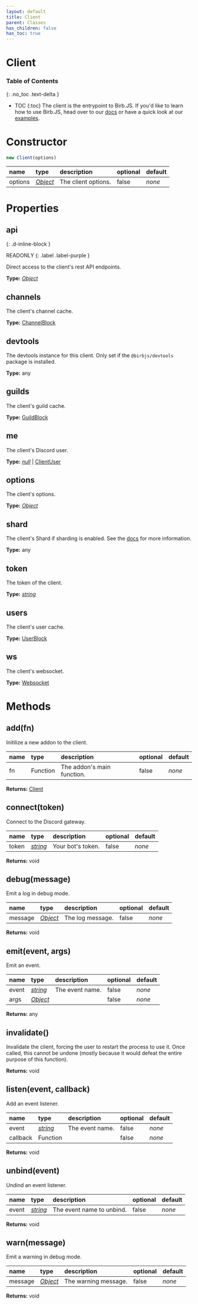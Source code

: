 ```yaml
---
layout: default
title: Client
parent: Classes
has_children: false
has_toc: true
---
```


# Client
### Table of Contents
{: .no_toc .text-delta }

- TOC
{:toc}
The client is the entrypoint to Birb.JS. If you'd
like to learn how to use Birb.JS, head over to our
[docs](https://birb.js.org) or have a quick look at
our [examples](https://birb.js.org/start).
# Constructor
```js
new Client(options)
```

| name | type | description | optional | default |
|:-----|:-----|:------------|:---------|:--------|
| options | *[Object](https://developer.mozilla.org/en-US/docs/Web/JavaScript/Reference/Global_Objects/Object)* | The client options. | false | *none* |

# Properties
## api
{: .d-inline-block }

READONLY
{: .label .label-purple }

Direct access to the client's rest API endpoints.

**Type:** *[Object](https://developer.mozilla.org/en-US/docs/Web/JavaScript/Reference/Global_Objects/Object)*

## channels
The client's channel cache.

**Type:** [ChannelBlock](/classes/ChannelBlock)

## devtools
The devtools instance for this client. Only set if
the `@birbjs/devtools` package is installed.

**Type:** any

## guilds
The client's guild cache.

**Type:** [GuildBlock](/classes/GuildBlock)

## me
The client's Discord user.

**Type:** *[null](https://developer.mozilla.org/en-US/docs/Web/JavaScript/Reference/Global_Objects/null)* \| [ClientUser](/classes/ClientUser)

## options
The client's options.

**Type:** *[Object](https://developer.mozilla.org/en-US/docs/Web/JavaScript/Reference/Global_Objects/Object)*

## shard
The client's Shard if sharding is enabled. See the
[docs](https://birb.js.org/addons/sharding) for more
information.

**Type:** any

## token
The token of the client.

**Type:** *[string](https://developer.mozilla.org/en-US/docs/Web/JavaScript/Reference/Global_Objects/string)*

## users
The client's user cache.

**Type:** [UserBlock](/classes/UserBlock)

## ws
The client's websocket.

**Type:** [Websocket](/classes/Websocket)

# Methods
## add(fn)
Initilize a new addon to the client.

| name | type | description | optional | default |
|:-----|:-----|:------------|:---------|:--------|
| fn | Function | The addon's main function. | false | *none* |

**Returns:** [Client](/classes/Client)

## connect(token)
Connect to the Discord gateway.

| name | type | description | optional | default |
|:-----|:-----|:------------|:---------|:--------|
| token | *[string](https://developer.mozilla.org/en-US/docs/Web/JavaScript/Reference/Global_Objects/string)* | Your bot's token. | false | *none* |

**Returns:** void

## debug(message)
Emit a log in debug mode.

| name | type | description | optional | default |
|:-----|:-----|:------------|:---------|:--------|
| message | *[Object](https://developer.mozilla.org/en-US/docs/Web/JavaScript/Reference/Global_Objects/Object)* | The log message. | false | *none* |

**Returns:** void

## emit(event, args)
Emit an event.

| name | type | description | optional | default |
|:-----|:-----|:------------|:---------|:--------|
| event | *[string](https://developer.mozilla.org/en-US/docs/Web/JavaScript/Reference/Global_Objects/string)* | The event name. | false | *none* |
| args | *[Object](https://developer.mozilla.org/en-US/docs/Web/JavaScript/Reference/Global_Objects/Object)* |   | false | *none* |

**Returns:** any

## invalidate()
Invalidate the client, forcing the user to restart
the process to use it. Once called, this cannot be
undone (mostly because it would defeat the entire
purpose of this function).

**Returns:** void

## listen(event, callback)
Add an event listener.

| name | type | description | optional | default |
|:-----|:-----|:------------|:---------|:--------|
| event | *[string](https://developer.mozilla.org/en-US/docs/Web/JavaScript/Reference/Global_Objects/string)* | The event name. | false | *none* |
| callback | Function |   | false | *none* |

**Returns:** void

## unbind(event)
Undind an event listener.

| name | type | description | optional | default |
|:-----|:-----|:------------|:---------|:--------|
| event | *[string](https://developer.mozilla.org/en-US/docs/Web/JavaScript/Reference/Global_Objects/string)* | The event name to unbind. | false | *none* |

**Returns:** void

## warn(message)
Emit a warning in debug mode.

| name | type | description | optional | default |
|:-----|:-----|:------------|:---------|:--------|
| message | *[Object](https://developer.mozilla.org/en-US/docs/Web/JavaScript/Reference/Global_Objects/Object)* | The warning message. | false | *none* |

**Returns:** void

